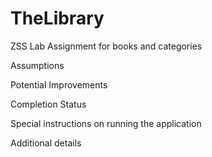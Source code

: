 # TheLibrary
ZSS Lab Assignment for books and categories


Assumptions

Potential Improvements

Completion Status

Special instructions on running the application

Additional details
